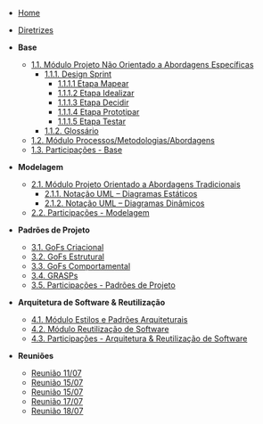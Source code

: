 <!-- docs/_sidebar.md -->

- [Home]()
- [Diretrizes](/Diretrizes/Diretrizes.md)

- **Base**
  - [1.1. Módulo Projeto Não Orientado a Abordagens Específicas](/Base/1.1.AbordagemNaoEspecifica.md)
    - [1.1.1. Design Sprint](/Base/1.4.DesignSprint.md)
      - [1.1.1.1 Etapa Mapear](/Base/1.4.1.Mapear.md)
      - [1.1.1.2 Etapa Idealizar](/Base/1.4.2.Idealizar.md)
      - [1.1.1.3 Etapa Decidir](/Base/1.4.3.Decidir.md)
      - [1.1.1.4 Etapa Prototipar](/Base/1.4.4.Prototipar.md)
      - [1.1.1.5 Etapa Testar](/Base/1.4.5.Testar.md)
    - [1.1.2. Glossário](/Base/1.5.Glossario.md)
  - [1.2. Módulo Processos/Metodologias/Abordagens](/Base/1.2.ProcessosMetodologiasAbordagens.md)
  - [1.3. Participações - Base](/Base/1.3.ParticipacoesBase.md)

- **Modelagem**
  - [2.1. Módulo Projeto Orientado a Abordagens Tradicionais](/Modelagem/2.1.ModelagemTradicional.md)
    - [2.1.1. Notação UML – Diagramas Estáticos](/Modelagem/2.1.1.UMLEstaticos.md)
    - [2.1.2. Notação UML – Diagramas Dinâmicos](/Modelagem/2.1.2.UMLDinamicos.md)
  - [2.2. Participações - Modelagem](/Modelagem/2.2.ParticipacoesModelagem.md)

- **Padrões de Projeto**
  - [3.1. GoFs Criacional](/PadroesDeProjeto/3.1.GoFsCriacional.md)
  - [3.2. GoFs Estrutural](/PadroesDeProjeto/3.2.GoFsEstrutural.md)
  - [3.3. GoFs Comportamental](/PadroesDeProjeto/3.3.GoFsComportamental.md)
  - [3.4. GRASPs](/PadroesDeProjeto/3.4.GRASPs.md)
  - [3.5. Participações - Padrões de Projeto](/PadroesDeProjeto/3.5.ParticipacoesPadroes.md)
  
- **Arquitetura de Software & Reutilização**
  - [4.1. Módulo Estilos e Padrões Arquiteturais](/ArquiteturaReutilizacao/4.1.PadroesArquiteturais.md)
  - [4.2. Módulo Reutilização de Software](/ArquiteturaReutilizacao/4.2.ReutilizacaoDeSoftware.md)
  - [4.3. Participações - Arquitetura & Reutilização de Software](/ArquiteturaReutilizacao/4.3.ParticipacoesArqReutilizacao.md)

- **Reuniões**
  - [Reunião 11/07](/Reunioes/Ata11_07.md)
  - [Reunião 15/07](/Reunioes/Ata15_07_pt1.md)
  - [Reunião 15/07](/Reunioes/Ata15_07_pt2.md)
  - [Reunião 17/07](/Reunioes/Ata17_07.md)
  - [Reunião 18/07](/Reunioes/Ata18_07.md)

